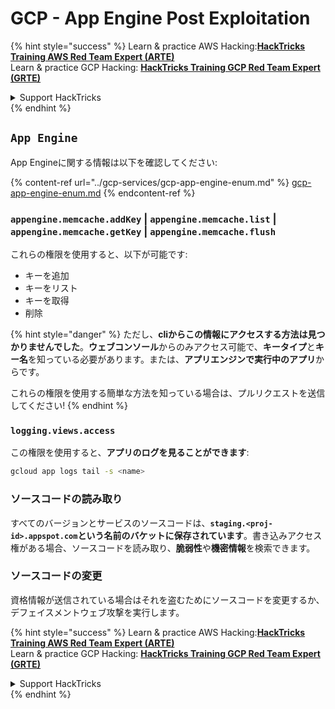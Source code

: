# GCP - App Engine Post Exploitation

{% hint style="success" %}
Learn & practice AWS Hacking:<img src="../../../.gitbook/assets/image (1).png" alt="" data-size="line">[**HackTricks Training AWS Red Team Expert (ARTE)**](https://training.hacktricks.xyz/courses/arte)<img src="../../../.gitbook/assets/image (1).png" alt="" data-size="line">\
Learn & practice GCP Hacking: <img src="../../../.gitbook/assets/image (2).png" alt="" data-size="line">[**HackTricks Training GCP Red Team Expert (GRTE)**<img src="../../../.gitbook/assets/image (2).png" alt="" data-size="line">](https://training.hacktricks.xyz/courses/grte)

<details>

<summary>Support HackTricks</summary>

* Check the [**subscription plans**](https://github.com/sponsors/carlospolop)!
* **Join the** 💬 [**Discord group**](https://discord.gg/hRep4RUj7f) or the [**telegram group**](https://t.me/peass) or **follow** us on **Twitter** 🐦 [**@hacktricks\_live**](https://twitter.com/hacktricks\_live)**.**
* **Share hacking tricks by submitting PRs to the** [**HackTricks**](https://github.com/carlospolop/hacktricks) and [**HackTricks Cloud**](https://github.com/carlospolop/hacktricks-cloud) github repos.

</details>
{% endhint %}

## `App Engine`

App Engineに関する情報は以下を確認してください:

{% content-ref url="../gcp-services/gcp-app-engine-enum.md" %}
[gcp-app-engine-enum.md](../gcp-services/gcp-app-engine-enum.md)
{% endcontent-ref %}

### `appengine.memcache.addKey` | `appengine.memcache.list` | `appengine.memcache.getKey` | `appengine.memcache.flush`

これらの権限を使用すると、以下が可能です:

* キーを追加
* キーをリスト
* キーを取得
* 削除

{% hint style="danger" %}
ただし、**cliからこの情報にアクセスする方法は見つかりませんでした**。**ウェブコンソール**からのみアクセス可能で、**キータイプ**と**キー名**を知っている必要があります。または、**アプリエンジンで実行中のアプリ**からです。

これらの権限を使用する簡単な方法を知っている場合は、プルリクエストを送信してください!
{% endhint %}

### `logging.views.access`

この権限を使用すると、**アプリのログを見ることができます**:
```bash
gcloud app logs tail -s <name>
```
### ソースコードの読み取り

すべてのバージョンとサービスのソースコードは、**`staging.<proj-id>.appspot.com`**という名前の**バケットに保存されています**。書き込みアクセス権がある場合、ソースコードを読み取り、**脆弱性**や**機密情報**を検索できます。

### ソースコードの変更

資格情報が送信されている場合はそれを盗むためにソースコードを変更するか、デフェイスメントウェブ攻撃を実行します。

{% hint style="success" %}
Learn & practice AWS Hacking:<img src="../../../.gitbook/assets/image (1).png" alt="" data-size="line">[**HackTricks Training AWS Red Team Expert (ARTE)**](https://training.hacktricks.xyz/courses/arte)<img src="../../../.gitbook/assets/image (1).png" alt="" data-size="line">\
Learn & practice GCP Hacking: <img src="../../../.gitbook/assets/image (2).png" alt="" data-size="line">[**HackTricks Training GCP Red Team Expert (GRTE)**<img src="../../../.gitbook/assets/image (2).png" alt="" data-size="line">](https://training.hacktricks.xyz/courses/grte)

<details>

<summary>Support HackTricks</summary>

* Check the [**subscription plans**](https://github.com/sponsors/carlospolop)!
* **Join the** 💬 [**Discord group**](https://discord.gg/hRep4RUj7f) or the [**telegram group**](https://t.me/peass) or **follow** us on **Twitter** 🐦 [**@hacktricks\_live**](https://twitter.com/hacktricks\_live)**.**
* **Share hacking tricks by submitting PRs to the** [**HackTricks**](https://github.com/carlospolop/hacktricks) and [**HackTricks Cloud**](https://github.com/carlospolop/hacktricks-cloud) github repos.

</details>
{% endhint %}
